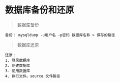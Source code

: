 # 数据库备份和还原

> 数据库备份

```
备份： mysqldump -u用户名 -p密码 数据库名称 > 保存的路径
```



> 数据库还原

```
还原：
1. 登录数据库
2. 创建数据库
3. 使用数据库
4. 执行文件。source 文件路径
```
